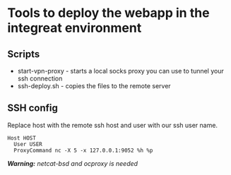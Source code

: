# Tools to deploy the webapp in the integreat environment

## Scripts
* start-vpn-proxy - starts a local socks proxy you can use to tunnel your ssh connection
* ssh-deploy.sh - copies the files to the remote server

## SSH config
Replace host with the remote ssh host and user with our ssh user name.

```
Host HOST
  User USER
  ProxyCommand nc -X 5 -x 127.0.0.1:9052 %h %p
```

_**Warning:** netcat-bsd and ocproxy is needed_
